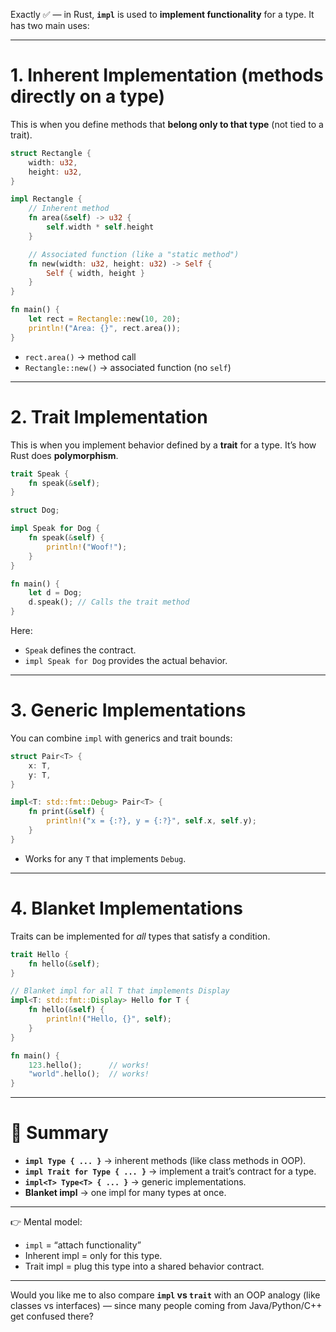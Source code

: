 Exactly ✅ — in Rust, **`impl`** is used to **implement functionality** for a type.
It has two main uses:

---

# 1. **Inherent Implementation** (methods directly on a type)

This is when you define methods that **belong only to that type** (not tied to a trait).

```rust
struct Rectangle {
    width: u32,
    height: u32,
}

impl Rectangle {
    // Inherent method
    fn area(&self) -> u32 {
        self.width * self.height
    }

    // Associated function (like a "static method")
    fn new(width: u32, height: u32) -> Self {
        Self { width, height }
    }
}

fn main() {
    let rect = Rectangle::new(10, 20);
    println!("Area: {}", rect.area());
}
```

* `rect.area()` → method call
* `Rectangle::new()` → associated function (no `self`)

---

# 2. **Trait Implementation**

This is when you implement behavior defined by a **trait** for a type.
It’s how Rust does **polymorphism**.

```rust
trait Speak {
    fn speak(&self);
}

struct Dog;

impl Speak for Dog {
    fn speak(&self) {
        println!("Woof!");
    }
}

fn main() {
    let d = Dog;
    d.speak(); // Calls the trait method
}
```

Here:

* `Speak` defines the contract.
* `impl Speak for Dog` provides the actual behavior.

---

# 3. **Generic Implementations**

You can combine `impl` with generics and trait bounds:

```rust
struct Pair<T> {
    x: T,
    y: T,
}

impl<T: std::fmt::Debug> Pair<T> {
    fn print(&self) {
        println!("x = {:?}, y = {:?}", self.x, self.y);
    }
}
```

* Works for any `T` that implements `Debug`.

---

# 4. **Blanket Implementations**

Traits can be implemented for *all* types that satisfy a condition.

```rust
trait Hello {
    fn hello(&self);
}

// Blanket impl for all T that implements Display
impl<T: std::fmt::Display> Hello for T {
    fn hello(&self) {
        println!("Hello, {}", self);
    }
}

fn main() {
    123.hello();      // works!
    "world".hello();  // works!
}
```

---

# 🌳 Summary

* **`impl Type { ... }`** → inherent methods (like class methods in OOP).
* **`impl Trait for Type { ... }`** → implement a trait’s contract for a type.
* **`impl<T> Type<T> { ... }`** → generic implementations.
* **Blanket impl** → one impl for many types at once.

---

👉 Mental model:

* `impl` = “attach functionality”
* Inherent impl = only for this type.
* Trait impl = plug this type into a shared behavior contract.

---

Would you like me to also compare **`impl` vs `trait`** with an OOP analogy (like classes vs interfaces) — since many people coming from Java/Python/C++ get confused there?
